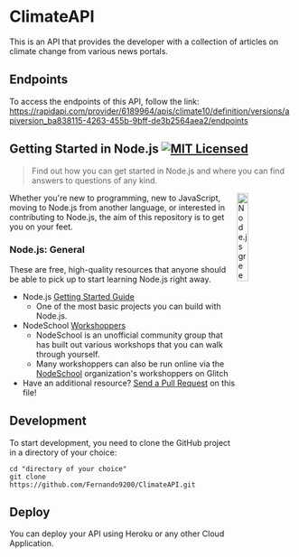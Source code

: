 # ClimateAPI

This is an API that provides the developer with a collection of articles on climate change from various news portals.

## Endpoints

To access the endpoints of this API, follow the link:
https://rapidapi.com/provider/6189964/apis/climate10/definition/versions/apiversion_ba838115-4263-455b-9bff-de3b2564aea2/endpoints

## Getting Started in Node.js [![MIT Licensed](https://img.shields.io/badge/license-MIT-blue.svg)](LICENSE)

> Find out how you can get started in Node.js and where you can find answers to questions of any kind.

 <img src="https://nodejs.org/static/images/logo-hexagon.png"
 alt="Node.js green hexagon" title="Node.js green hexagon" align="right" width="20%" height="20%"/>

Whether you're new to programming, new to JavaScript, moving to Node.js from another language, or interested in contributing to Node.js, the aim of this repository is to get you on your feet.

### Node.js: General

These are free, high-quality resources that anyone should be able to pick up to start learning Node.js right away.

- Node.js [Getting Started Guide](https://nodejs.org/en/docs/guides/getting-started-guide/)
  - One of the most basic projects you can build with Node.js.
- NodeSchool [Workshoppers](https://nodeschool.io/#workshoppers)
  - NodeSchool is an unofficial community group that has built out various workshops that you can walk through yourself.
  - Many workshoppers can also be run online via the [NodeSchool](https://glitch.com/@nodeschool) organization's workshoppers on Glitch
- Have an additional resource? [Send a Pull Request](https://github.com/nodejs/getting-started/edit/master/README.md) on this file!

## Development

To start development, you need to clone the GitHub project in a directory of your choice:

```shell
cd "directory of your choice"
git clone https://github.com/Fernando9200/ClimateAPI.git
```

## Deploy

You can deploy your API using Heroku or any other Cloud Application.
